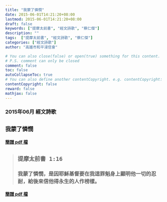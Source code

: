 ```yaml
---
title: "我蒙了憐憫"
date: 2015-06-01T14:21:20+08:00
lastmod: 2015-06-01T14:21:20+08:00
draft: false
keywords: ["提摩太前書", "經文詩歌", "蔡仁傑"]
description: ""
tags:  ["提摩太前書", "經文詩歌", "蔡仁傑"]
categories: ["經文詩歌"]
author: "高雄市和平浸信會"

# You can also close(false) or open(true) something for this content.
# P.S. comment can only be closed
comment: false
toc: false
autoCollapseToc: true
# You can also define another contentCopyright. e.g. contentCopyright: "This is another copyright."
contentCopyright: false
reward: false
mathjax: false
---
```


### 2015年06月 經文詩歌

## `我蒙了憐憫`

#### [簡譜 pdf 檔](/pdf-h/h201506.pdf "我蒙了憐憫")

> ## `提摩太前書 1:16`
> 
> ### 我蒙了憐憫，是因耶穌基督要在我這罪魁身上顯明他一切的忍耐，給後來信他得永生的人作榜樣。

#### [簡譜 pdf 檔](/pdf-h/h201506.pdf "我蒙了憐憫")